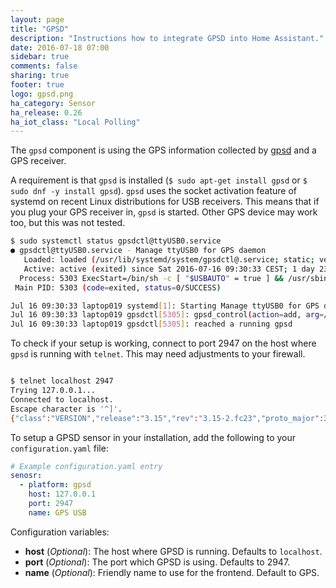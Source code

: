 ```yaml
---
layout: page
title: "GPSD"
description: "Instructions how to integrate GPSD into Home Assistant."
date: 2016-07-18 07:00
sidebar: true
comments: false
sharing: true
footer: true
logo: gpsd.png
ha_category: Sensor
ha_release: 0.26
ha_iot_class: "Local Polling"
---
```


The `gpsd` component is using the GPS information collected by [gpsd](http://catb.org/gpsd/) and a GPS receiver.

A requirement is that `gpsd` is installed (`$ sudo apt-get install gpsd` or `$ sudo dnf -y install gpsd`). `gpsd` uses the socket activation feature of systemd on recent Linux distributions for USB receivers. This means that if you plug your GPS receiver in, `gpsd` is started. Other GPS device may work too, but this was not tested.

```bash
$ sudo systemctl status gpsdctl@ttyUSB0.service 
● gpsdctl@ttyUSB0.service - Manage ttyUSB0 for GPS daemon
   Loaded: loaded (/usr/lib/systemd/system/gpsdctl@.service; static; vendor preset: disabled)
   Active: active (exited) since Sat 2016-07-16 09:30:33 CEST; 1 day 23h ago
  Process: 5303 ExecStart=/bin/sh -c [ "$USBAUTO" = true ] && /usr/sbin/gpsdctl add /dev/%I || : (code=exited, status=0/SUCCESS)
 Main PID: 5303 (code=exited, status=0/SUCCESS)

Jul 16 09:30:33 laptop019 systemd[1]: Starting Manage ttyUSB0 for GPS daemon...
Jul 16 09:30:33 laptop019 gpsdctl[5305]: gpsd_control(action=add, arg=/dev/ttyUSB0)
Jul 16 09:30:33 laptop019 gpsdctl[5305]: reached a running gpsd
```

To check if your setup is working, connect to port 2947 on the host where `gpsd` is running with `telnet`. This may need adjustments to your firewall.

```bash

$ telnet localhost 2947
Trying 127.0.0.1...
Connected to localhost.
Escape character is '^]'.
{"class":"VERSION","release":"3.15","rev":"3.15-2.fc23","proto_major":3,"proto_minor":11}
```

To setup a GPSD sensor in your installation, add the following to your `configuration.yaml` file:

```yaml
# Example configuration.yaml entry
senosr:
  - platform: gpsd
    host: 127.0.0.1
    port: 2947
    name: GPS USB
```

Configuration variables:

- **host** (*Optional*): The host where GPSD is running. Defaults to `localhost`.
- **port** (*Optional*): The port which GPSD is using. Defaults to 2947. 
- **name** (*Optional*): Friendly name to use for the frontend. Default to GPS.
